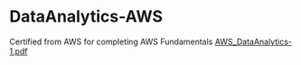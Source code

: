 # DataAnalytics-AWS
Certified from AWS for completing AWS Fundamentals
[AWS_DataAnalytics-1.pdf](https://github.com/user-attachments/files/16872751/AWS_DataAnalytics-1.pdf)
